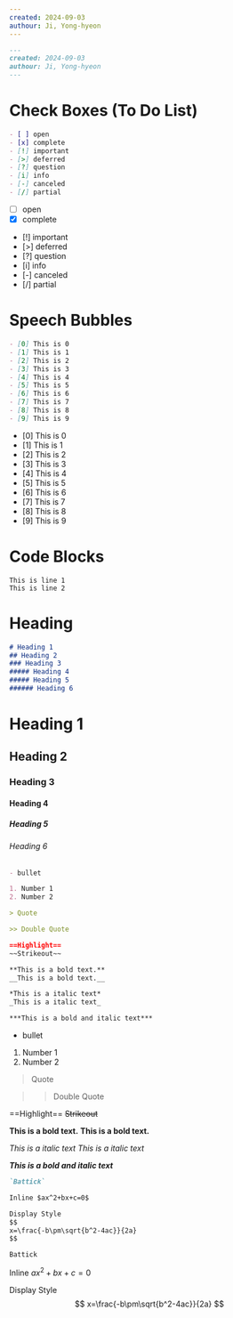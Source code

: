 ```yaml
---
created: 2024-09-03
authour: Ji, Yong-hyeon
---
```


```markdown
---
created: 2024-09-03
authour: Ji, Yong-hyeon
---
```


# Check Boxes (To Do List)

```markdown
- [ ] open
- [x] complete
- [!] important
- [>] deferred
- [?] question
- [i] info
- [-] canceled 
- [/] partial
```

- [ ] open
- [x] complete
- [!] important
- [>] deferred
- [?] question
- [i] info
- [-] canceled 
- [/] partial

# Speech Bubbles

```markdown
- [0] This is 0
- [1] This is 1
- [2] This is 2
- [3] This is 3
- [4] This is 4
- [5] This is 5
- [6] This is 6
- [7] This is 7
- [8] This is 8
- [9] This is 9
```

- [0] This is 0
- [1] This is 1
- [2] This is 2
- [3] This is 3
- [4] This is 4
- [5] This is 5
- [6] This is 6
- [7] This is 7
- [8] This is 8
- [9] This is 9

# Code Blocks

```
This is line 1
This is line 2
```

# Heading

```markdown
# Heading 1
## Heading 2
### Heading 3
##### Heading 4
##### Heading 5
###### Heading 6

```
# Heading 1
## Heading 2
### Heading 3
#### Heading 4
##### Heading 5
###### Heading 6


```markdown
- bullet

1. Number 1
2. Number 2

> Quote

>> Double Quote

==Highlight==
~~Strikeout~~

**This is a bold text.**
__This is a bold text.__

*This is a italic text*
_This is a italic text_

***This is a bold and italic text***
```

- bullet

1. Number 1
2. Number 2

> Quote

>> Double Quote


==Highlight==
~~Strikeout~~

**This is a bold text.**
__This is a bold text.__

*This is a italic text*
_This is a italic text_

***This is a bold and italic text***

```markdown
`Battick`

Inline $ax^2+bx+c=0$

Display Style
$$
x=\frac{-b\pm\sqrt{b^2-4ac}}{2a}
$$

```

`Battick`

Inline $ax^2+bx+c=0$

Display Style
$$
x=\frac{-b\pm\sqrt{b^2-4ac}}{2a}
$$




